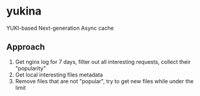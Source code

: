 # yukina

YUKI-based Next-generation Async cache

## Approach

1. Get nginx log for 7 days, filter out all interesting requests, collect their "popularity"
2. Get local interesting files metadata
3. Remove files that are not "popular", try to get new files while under the limit
